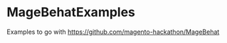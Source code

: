 MageBehatExamples
=================
Examples to go with https://github.com/magento-hackathon/MageBehat
